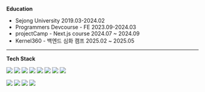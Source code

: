 **Education**

- Sejong University 2019.03-2024.02
- Programmers Devcourse - FE 2023.09-2024.03
- projectCamp - Next.js course 2024.07 ~ 2024.09
- Kernel360 - 백엔드 심화 캠프 2025.02 ~ 2025.05

---

**Tech Stack**

<p align="left">
  <img src="https://img.shields.io/badge/Java-007396?style=flat&logo=openjdk&logoColor=white"/>
  <img src="https://img.shields.io/badge/Spring Boot-6DB33F?style=flat&logo=springboot&logoColor=white"/>
  <img src="https://img.shields.io/badge/JPA-59666C?style=flat&logo=hibernate&logoColor=white"/>
  <img src="https://img.shields.io/badge/MySQL-4479A1?style=flat&logo=mysql&logoColor=white"/>
  <img src="https://img.shields.io/badge/Redis-DC382D?style=flat&logo=redis&logoColor=white"/>
  <img src="https://img.shields.io/badge/RabbitMQ-FF6600?style=flat&logo=rabbitmq&logoColor=white"/>
  <img src="https://img.shields.io/badge/AWS ECS-FF9900?style=flat&logo=amazonaws&logoColor=white"/>
  <img src="https://img.shields.io/badge/GitHub Actions-2088FF?style=flat&logo=githubactions&logoColor=white"/>
</p>

<p align="left">
  <img src="https://img.shields.io/badge/Next.js-000000?style=flat&logo=next.js&logoColor=white"/>
  <img src="https://img.shields.io/badge/React-61DAFB?style=flat&logo=react&logoColor=black"/>
  <img src="https://img.shields.io/badge/TailwindCSS-06B6D4?style=flat&logo=tailwindcss&logoColor=white"/>
  <img src="https://img.shields.io/badge/Figma-F24E1E?style=flat&logo=figma&logoColor=white"/>
</p>
